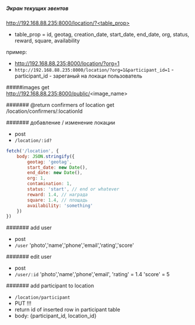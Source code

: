 ##### Экран текущих эвентов
http://192.168.88.235:8000/location/?<table_prop>
- table_prop = id, geotag, creation_date, start_date, end_date, org, status, reward, square, availability

пример:

- http://192.168.88.235:8000/location/?org=1
- `http://192.168.88.235:8000/location/?org=1&participant_id=1` - participant_id - зареганый на локаци пользователь


#####images
get<br>
http://192.168.88.235:8000/public/<image_name> 



####### @return confirmers of location
get<br>
/location/confirmers/:locationId

####### добавление / изменение локации 
- post
- `/location/:id?`

```js
fetch('/location', {
    body: JSON.stringify({
        geotag: 'geotag',
        start_date: new Date(),
        end_date: new Date(),
        org: 1,
        contamination: 1,
        status: 'start', // end or whatever
        reward: 1.4, // награда
        square: 1.4, // площадь
        availability: 'something'
    })
})

```


####### add user
- post
- `/user`
'photo','name','phone','email','rating','score'

####### edit user
- post
- `/user/:id`
'photo','name','phone','email',
'rating' = 1.4
'score' = 5

####### add participant to location
- `/location/participant`
- PUT !!!
- return id of inserted row in participant table
- body: {participant_id, location_id}